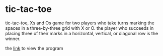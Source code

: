# tic-tac-toe

tic-tac-toe, Xs and Os game for two players who take turns marking the spaces in a three-by-three grid with X or O. 
the player who succeeds in placing three of their marks in a horizontal, vertical, or diagonal row is the winner.

the <a href="https://teja0o8.github.io/tic-tac-toe/src/" target="_blank" class="logo">link</a> to view the program



